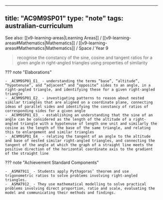 
---
title: "AC9M9SP01"
type: "note"
tags: australian-curriculum
---

See also: [[v9-learning-areas|Learning Areas]] / [[v9-learning-areas#Mathematics|Mathematics]] / [[v9-learning-areas#Mathematics|Mathematics]] / Space / Year 9

> recognise the constancy of the sine, cosine and tangent ratios for a given angle in right-angled triangles using properties of similarity

??? note "Elaborations"

	- _AC9M9SP01_E1_ - understanding the terms “base”, “altitude”, “hypotenuse”, and “adjacent” and “opposite” sides to an angle, in a right-angled triangle, and identifying these for a given right-angled triangle
	- _AC9M9SP01_E2_ - investigating patterns to reason about nested similar triangles that are aligned on a coordinate plane, connecting ideas of parallel sides and identifying the constancy of ratios of corresponding sides for a given angle
	- _AC9M9SP01_E3_ - establishing an understanding that the sine of an angle can be considered as the length of the altitude of a right-angled triangle with a hypotenuse of length one unit and similarly the cosine as the length of the base of the same triangle, and relating this to enlargement and similar triangles
	- _AC9M9SP01_E4_ - relating the tangent of an angle to the altitude and base of nested similar right-angled triangles, and connecting the tangent of the angle at which the graph of a straight line meets the positive direction of the horizontal coordinate axis to the gradient of the straight line
??? note "Achievement Standard Components"

	- _ASMAT911_ - Students apply Pythagoras’ theorem and use trigonometric ratios to solve problems involving right-angled triangles.
	- _ASMAT912_ - They use mathematical modelling to solve practical problems involving direct proportion, ratio and scale, evaluating the model and communicating their methods and findings.

[//begin]: # "Autogenerated link references for markdown compatibility"
[v9-learning-areas]: ..%2Fv9-learning-areas "Learning Areas"
[//end]: # "Autogenerated link references" 
